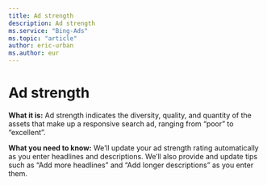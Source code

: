 ```yaml
---
title: Ad strength
description: Ad strength
ms.service: "Bing-Ads"
ms.topic: "article"
author: eric-urban
ms.author: eur
---
```


# Ad strength

**What it is:** Ad strength indicates the diversity, quality, and quantity of the assets that make up a responsive search ad, ranging from “poor” to “excellent”.

**What you need to know:** We’ll update your ad strength rating automatically as you enter headlines and descriptions. We’ll also provide and update tips such as “Add more headlines” and “Add longer descriptions” as you enter them.


